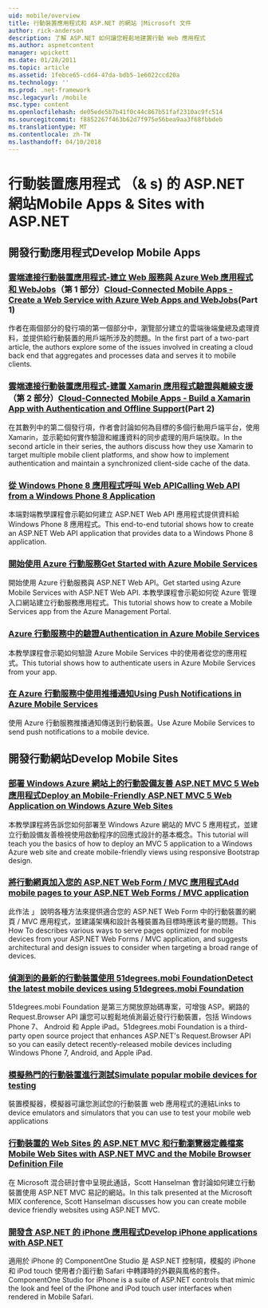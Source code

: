 ```yaml
---
uid: mobile/overview
title: 行動裝置應用程式和 ASP.NET 的網站 |Microsoft 文件
author: rick-anderson
description: 了解 ASP.NET 如何讓您輕鬆地建置行動 Web 應用程式
ms.author: aspnetcontent
manager: wpickett
ms.date: 01/28/2011
ms.topic: article
ms.assetid: 1febce65-cdd4-47da-bdb5-1e6022ccd20a
ms.technology: ''
ms.prod: .net-framework
msc.legacyurl: /mobile
msc.type: content
ms.openlocfilehash: de05ede5b7b41f0c44c867b51faf2310ac9fc514
ms.sourcegitcommit: f8852267f463b62d7f975e56bea9aa3f68fbbdeb
ms.translationtype: MT
ms.contentlocale: zh-TW
ms.lasthandoff: 04/10/2018
---
```

<a name="mobile-apps--sites-with-aspnet"></a><span data-ttu-id="e03fe-103">行動裝置應用程式 （& s) 的 ASP.NET 網站</span><span class="sxs-lookup"><span data-stu-id="e03fe-103">Mobile Apps & Sites with ASP.NET</span></span>
====================
## <a name="develop-mobile-apps"></a><span data-ttu-id="e03fe-104">開發行動應用程式</span><span class="sxs-lookup"><span data-stu-id="e03fe-104">Develop Mobile Apps</span></span>


### <a name="cloud-connected-mobile-apps---create-a-web-service-with-azure-web-apps-and-webjobshttpsmsdnmicrosoftcommagazinemt185572part-1"></a><span data-ttu-id="e03fe-105">[雲端連接行動裝置應用程式-建立 Web 服務與 Azure Web 應用程式和 WebJobs](https://msdn.microsoft.com/magazine/mt185572)（第 1 部分）</span><span class="sxs-lookup"><span data-stu-id="e03fe-105">[Cloud-Connected Mobile Apps - Create a Web Service with Azure Web Apps and WebJobs](https://msdn.microsoft.com/magazine/mt185572)(Part 1)</span></span>

<span data-ttu-id="e03fe-106">作者在兩個部分的發行項的第一個部分中，瀏覽部分建立的雲端後端彙總及處理資料，並提供給行動裝置的用戶端所涉及的問題。</span><span class="sxs-lookup"><span data-stu-id="e03fe-106">In the first part of a two-part article, the authors explore some of the issues involved in creating a cloud back end that aggregates and processes data and serves it to mobile clients.</span></span>


### <a name="cloud-connected-mobile-apps---build-a-xamarin-app-with-authentication-and-offline-supporthttpsmsdnmicrosoftcommagazinemt422581aspxpart-2"></a><span data-ttu-id="e03fe-107">[雲端連接行動裝置應用程式-建置 Xamarin 應用程式驗證與離線支援](https://msdn.microsoft.com/magazine/mt422581.aspx)（第 2 部分）</span><span class="sxs-lookup"><span data-stu-id="e03fe-107">[Cloud-Connected Mobile Apps - Build a Xamarin App with Authentication and Offline Support](https://msdn.microsoft.com/magazine/mt422581.aspx)(Part 2)</span></span>

<span data-ttu-id="e03fe-108">在其數列中的第二個發行項，作者會討論如何為目標的多個行動用戶端平台，使用 Xamarin，並示範如何實作驗證和維護資料的同步處理的用戶端快取。</span><span class="sxs-lookup"><span data-stu-id="e03fe-108">In the second article in their series, the authors discuss how they use Xamarin to target multiple mobile client platforms, and show how to implement authentication and maintain a synchronized client-side cache of the data.</span></span>


### <a name="calling-web-api-from-a-windows-phone-8-applicationweb-apioverviewmobile-clientscalling-web-api-from-a-windows-phone-8-applicationmd"></a>[<span data-ttu-id="e03fe-109">從 Windows Phone 8 應用程式呼叫 Web API</span><span class="sxs-lookup"><span data-stu-id="e03fe-109">Calling Web API from a Windows Phone 8 Application</span></span>](../web-api/overview/mobile-clients/calling-web-api-from-a-windows-phone-8-application.md)

<span data-ttu-id="e03fe-110">本端對端教學課程會示範如何建立 ASP.NET Web API 應用程式提供資料給 Windows Phone 8 應用程式。</span><span class="sxs-lookup"><span data-stu-id="e03fe-110">This end-to-end tutorial shows how to create an ASP.NET Web API application that provides data to a Windows Phone 8 application.</span></span>


### <a name="get-started-with-azure-mobile-serviceshttpsazuremicrosoftcomdocumentationarticlesmobile-services-dotnet-backend-windows-store-dotnet-get-startedwtmcidzumoaspnet"></a>[<span data-ttu-id="e03fe-111">開始使用 Azure 行動服務</span><span class="sxs-lookup"><span data-stu-id="e03fe-111">Get Started with Azure Mobile Services</span></span>](https://azure.microsoft.com/documentation/articles/mobile-services-dotnet-backend-windows-store-dotnet-get-started?WT.mc_id=zumo_aspnet)

<span data-ttu-id="e03fe-112">開始使用 Azure 行動服務與 ASP.NET Web API。</span><span class="sxs-lookup"><span data-stu-id="e03fe-112">Get started using Azure Mobile Services with ASP.NET Web API.</span></span> <span data-ttu-id="e03fe-113">本教學課程會示範如何從 Azure 管理入口網站建立行動服務應用程式。</span><span class="sxs-lookup"><span data-stu-id="e03fe-113">This tutorial shows how to create a Mobile Services app from the Azure Management Portal.</span></span>


### <a name="authentication-in-azure-mobile-serviceshttpsazuremicrosoftcomdocumentationarticlesmobile-services-dotnet-backend-windows-store-dotnet-get-started-userswtmcidzumoaspnet"></a>[<span data-ttu-id="e03fe-114">Azure 行動服務中的驗證</span><span class="sxs-lookup"><span data-stu-id="e03fe-114">Authentication in Azure Mobile Services</span></span>](https://azure.microsoft.com/documentation/articles/mobile-services-dotnet-backend-windows-store-dotnet-get-started-users/?WT.mc_id=zumo_aspnet)

<span data-ttu-id="e03fe-115">本教學課程會示範如何驗證 Azure Mobile Services 中的使用者從您的應用程式。</span><span class="sxs-lookup"><span data-stu-id="e03fe-115">This tutorial shows how to authenticate users in Azure Mobile Services from your app.</span></span>


### <a name="using-push-notifications-in-azure-mobile-serviceshttpsazuremicrosoftcomdocumentationarticlesmobile-services-dotnet-backend-windows-store-dotnet-get-started-pushwtmcidzumoaspnet"></a>[<span data-ttu-id="e03fe-116">在 Azure 行動服務中使用推播通知</span><span class="sxs-lookup"><span data-stu-id="e03fe-116">Using Push Notifications in Azure Mobile Services</span></span>](https://azure.microsoft.com/documentation/articles/mobile-services-dotnet-backend-windows-store-dotnet-get-started-push/?WT.mc_id=zumo_aspnet)

<span data-ttu-id="e03fe-117">使用 Azure 行動服務推播通知傳送到行動裝置。</span><span class="sxs-lookup"><span data-stu-id="e03fe-117">Use Azure Mobile Services to send push notifications to a mobile device.</span></span>


## <a name="develop-mobile-sites"></a><span data-ttu-id="e03fe-118">開發行動網站</span><span class="sxs-lookup"><span data-stu-id="e03fe-118">Develop Mobile Sites</span></span>


### <a name="deploy-an-mobile-friendly-aspnet-mvc-5-web-application-on-windows-azure-web-siteshttpsdocsmicrosoftcomazureapp-service-webweb-sites-dotnet-deploy-aspnet-mvc-mobile-app"></a>[<span data-ttu-id="e03fe-119">部署 Windows Azure 網站上的行動設備友善 ASP.NET MVC 5 Web 應用程式</span><span class="sxs-lookup"><span data-stu-id="e03fe-119">Deploy an Mobile-Friendly ASP.NET MVC 5 Web Application on Windows Azure Web Sites</span></span>](https://docs.microsoft.com/azure/app-service-web/web-sites-dotnet-deploy-aspnet-mvc-mobile-app)

<span data-ttu-id="e03fe-120">本教學課程將告訴您如何部署至 Windows Azure 網站的 MVC 5 應用程式，並建立行動設備友善檢視使用啟動程序的回應式設計的基本概念。</span><span class="sxs-lookup"><span data-stu-id="e03fe-120">This tutorial will teach you the basics of how to deploy an MVC 5 application to a Windows Azure web site and create mobile-friendly views using responsive Bootstrap design.</span></span>


### <a name="add-mobile-pages-to-your-aspnet-web-forms--mvc-applicationwhitepapersadd-mobile-pages-to-your-aspnet-web-forms-mvc-applicationmd"></a>[<span data-ttu-id="e03fe-121">將行動網頁加入您的 ASP.NET Web Form / MVC 應用程式</span><span class="sxs-lookup"><span data-stu-id="e03fe-121">Add mobile pages to your ASP.NET Web Forms / MVC application</span></span>](../whitepapers/add-mobile-pages-to-your-aspnet-web-forms-mvc-application.md)

<span data-ttu-id="e03fe-122">此作法 」 說明各種方法來提供適合您的 ASP.NET Web Form 中的行動裝置的網頁 / MVC 應用程式，並建議架構和設計各種裝置為目標時應該考量的問題。</span><span class="sxs-lookup"><span data-stu-id="e03fe-122">This How To describes various ways to serve pages optimized for mobile devices from your ASP.NET Web Forms / MVC application, and suggests architectural and design issues to consider when targeting a broad range of devices.</span></span>


### <a name="detect-the-latest-mobile-devices-using-51degreesmobi-foundationhttpsgithubcom51degreesdotnet-device-detection"></a>[<span data-ttu-id="e03fe-123">偵測到的最新的行動裝置使用 51degrees.mobi Foundation</span><span class="sxs-lookup"><span data-stu-id="e03fe-123">Detect the latest mobile devices using 51degrees.mobi Foundation</span></span>](https://github.com/51Degrees/dotNET-Device-Detection)

<span data-ttu-id="e03fe-124">51degrees.mobi Foundation 是第三方開放原始碼專案，可增強 ASP。網路的 Request.Browser API 讓您可以輕鬆地偵測最近發行行動裝置，包括 Windows Phone 7、 Android 和 Apple iPad。</span><span class="sxs-lookup"><span data-stu-id="e03fe-124">51degrees.mobi Foundation is a third-party open source project that enhances ASP.NET's Request.Browser API so you can easily detect recently-released mobile devices including Windows Phone 7, Android, and Apple iPad.</span></span>


### <a name="simulate-popular-mobile-devices-for-testingdevice-simulatorsmd"></a>[<span data-ttu-id="e03fe-125">模擬熱門的行動裝置進行測試</span><span class="sxs-lookup"><span data-stu-id="e03fe-125">Simulate popular mobile devices for testing</span></span>](device-simulators.md)

<span data-ttu-id="e03fe-126">裝置模擬器，模擬器可讓您測試您的行動裝置 web 應用程式的連結</span><span class="sxs-lookup"><span data-stu-id="e03fe-126">Links to device emulators and simulators that you can use to test your mobile web applications</span></span>


### <a name="mobile-web-sites-with-aspnet-mvc-and-the-mobile-browser-definition-filehttpwwwhanselmancomblogmixmobilewebsiteswithaspnetmvcandthemobilebrowserdefinitionfileaspx"></a>[<span data-ttu-id="e03fe-127">行動裝置的 Web Sites 的 ASP.NET MVC 和行動瀏覽器定義檔案</span><span class="sxs-lookup"><span data-stu-id="e03fe-127">Mobile Web Sites with ASP.NET MVC and the Mobile Browser Definition File</span></span>](http://www.hanselman.com/blog/MixMobileWebSitesWithASPNETMVCAndTheMobileBrowserDefinitionFile.aspx)

<span data-ttu-id="e03fe-128">在 Microsoft 混合研討會中呈現此通話，Scott Hanselman 會討論如何建立行動裝置使用 ASP.NET MVC 易記的網站。</span><span class="sxs-lookup"><span data-stu-id="e03fe-128">In this talk presented at the Microsoft MIX conference, Scott Hanselman discusses how you can create mobile device friendly websites using ASP.NET MVC.</span></span>


### <a name="develop-iphone-applications-with-aspnethttplabscomponentonecomiphone"></a>[<span data-ttu-id="e03fe-129">開發含 ASP.NET 的 iPhone 應用程式</span><span class="sxs-lookup"><span data-stu-id="e03fe-129">Develop iPhone applications with ASP.NET</span></span>](http://labs.componentone.com/iPhone/)

<span data-ttu-id="e03fe-130">適用於 iPhone 的 ComponentOne Studio 是 ASP.NET 控制項，模擬的 iPhone 和 iPod touch 使用者介面行動 Safari 中轉譯時的外觀與風格的套件。</span><span class="sxs-lookup"><span data-stu-id="e03fe-130">ComponentOne Studio for iPhone is a suite of ASP.NET controls that mimic the look and feel of the iPhone and iPod touch user interfaces when rendered in Mobile Safari.</span></span>
